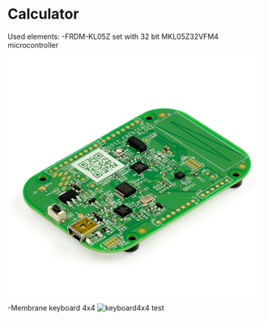 # Calculator

Used elements:
-FRDM-KL05Z set with 32 bit MKL05Z32VFM4 microcontroller
![MKL05Z32VFM4](https://github.com/OlaKr/Calculator/blob/main/images/1.jpg)
-Membrane keyboard 4x4
![keyboard4x4]()
test

